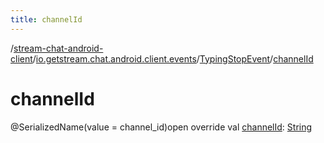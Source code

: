 ```yaml
---
title: channelId
---
```

/[stream-chat-android-client](../../index.md)/[io.getstream.chat.android.client.events](../index.md)/[TypingStopEvent](index.md)/[channelId](channelId.md)  
  
  
  
# channelId  
@SerializedName(value = channel_id)open override val [channelId](channelId.md): [String](https://kotlinlang.org/api/latest/jvm/stdlib/kotlin/-string/index.html)
